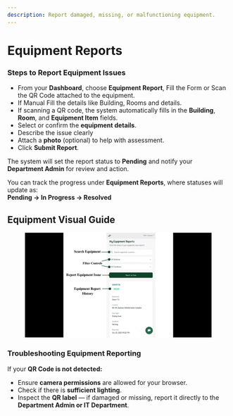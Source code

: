 ```yaml
---
description: Report damaged, missing, or malfunctioning equipment.
---
```


# Equipment Reports

### Steps to Report Equipment Issues

* From your **Dashboard**, choose **Equipment Report**, Fill the Form or  Scan the QR Code attached to the equipment.
* If Manual Fill the details like Building, Rooms and details.
* If scanning a QR code, the system automatically fills in the **Building**, **Room**, and **Equipment Item** fields.
* Select or confirm the **equipment details**.
* Describe the issue clearly
* Attach a **photo** (optional) to help with assessment.
* Click **Submit Report**.

The system will set the report status to **Pending** and  notify your **Department Admin** for review and action.

You can track the progress under **Equipment Reports**, where statuses will update as:\
**Pending → In Progress → Resolved**



## Equipment Visual Guide

<figure><img src="../../.gitbook/assets/student eqip report.jpg" alt=""><figcaption></figcaption></figure>



### Troubleshooting Equipment Reporting

If your **QR Code is not detected:**

* Ensure **camera permissions** are allowed for your browser.
* Check if there is **sufficient lighting**.
* Inspect the **QR label** — if damaged or missing, report it directly to the **Department Admin or IT Department**.
